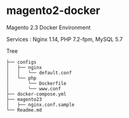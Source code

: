 # magento2-docker
Magento 2.3 Docker Environment

Services  : Nginx 1.14, PHP 7.2-fpm, MySQL 5.7

Tree
```
├── configs
│   ├── nginx
│   │   └── default.conf
│   └── php
│       └── Dockerfile
│       └── www.conf
├── docker-compose.yml
├── magento23
│   ├── nginx.conf.sample
└── Readme.md
```
